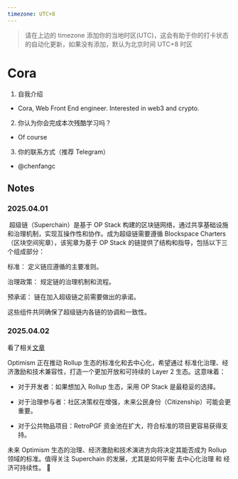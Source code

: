 ```yaml
---
timezone: UTC+8
---
```


> 请在上边的 timezone 添加你的当地时区(UTC)，这会有助于你的打卡状态的自动化更新，如果没有添加，默认为北京时间 UTC+8 时区

# Cora

1. 自我介绍

- Cora, Web Front End engineer. Interested in web3 and crypto.

2. 你认为你会完成本次残酷学习吗？

- Of course

3. 你的联系方式（推荐 Telegram）

- @chenfangc

## Notes

<!-- Content_START -->

### 2025.04.01

​ 超级链（Superchain）是基于 OP Stack 构建的区块链网络，通过共享基础设施和治理机制，实现互操作性和协作。​ 成为超级链需要遵循 Blockspace Charters（区块空间宪章），该宪章为基于 OP Stack 的链提供了结构和指导，包括以下三个组成部分：​

标准：​ 定义链应遵循的主要准则。​

治理政策：​ 规定链的治理机制和流程。​

预承诺：​ 链在加入超级链之前需要做出的承诺。​

这些组件共同确保了超级链内各链的协调和一致性。

### 2025.04.02

看了相关[文章](https://gov.optimism.io/t/season-6-standard-rollup-charter/8135)

Optimism 正在推动 Rollup 生态的标准化和去中心化，希望通过 标准化治理、经济激励和技术兼容性，打造一个更加开放和可持续的 Layer 2 生态。这意味着：

- 对于开发者：如果想加入 Rollup 生态，采用 OP Stack 是最稳妥的选择。

- 对于治理参与者：社区决策权在增强，未来公民身份（Citizenship）可能会更重要。

- 对于公共物品项目：RetroPGF 资金池在扩大，符合标准的项目更容易获得支持。

未来 Optimism 生态的治理、经济激励和技术演进方向将决定其能否成为 Rollup 领域的标准。值得关注 Superchain 的发展，尤其是如何平衡 去中心化治理 和 经济可持续性。 🚀

<!-- Content_END -->
